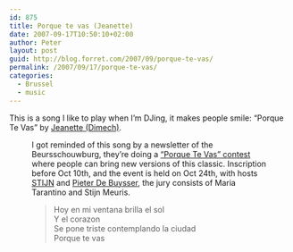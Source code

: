 ```yaml
---
id: 875
title: Porque te vas (Jeanette)
date: 2007-09-17T10:50:10+02:00
author: Peter
layout: post
guid: http://blog.forret.com/2007/09/porque-te-vas/
permalink: /2007/09/17/porque-te-vas/
categories:
  - Brussel
  - music
---
```

This is a song I like to play when I&#8217;m DJing, it makes people smile: &#8220;Porque Te Vas&#8221; by [Jeanette (Dimech)](http://en.wikipedia.org/wiki/Jeanette_Dimech). <figure class="wp-block-embed-youtube wp-block-embed is-type-video is-provider-youtube wp-embed-aspect-4-3 wp-has-aspect-ratio">

<div class="wp-block-embed__wrapper">
</div>  

I got reminded of this song by a newsletter of the Beursschouwburg, they&#8217;re doing a [&#8220;Porque Te Vas&#8221; contest](http://www.beursschouwburg.be/detail.php?la=nl&c=9&id=767&date=1193176800) where people can bring new versions of this classic. Inscription before Oct 10th, and the event is held on Oct 24th, with hosts [STIJN](http://www.mijnlabel.com/) and [Pieter De Buysser](http://www.lampesite.be/), the jury consists of Maria Tarantino and Stijn Meuris.

> Hoy en mi ventana brilla el sol  
> Y el corazon  
> Se pone triste contemplando la ciudad  
> Porque te vas